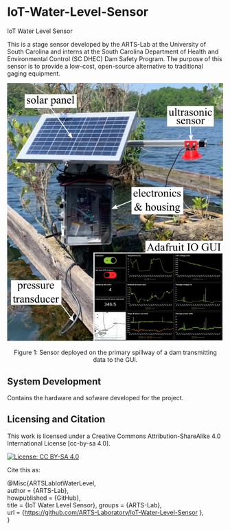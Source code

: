 # IoT-Water-Level-Sensor
IoT Water Level Sensor


This is a stage sensor developed by the ARTS-Lab at the University of South Carolina and interns at the South Carolina Department of Health and Environmental Control (SC DHEC) Dam Safety Program. The purpose of this sensor is to provide a low-cost, open-source alternative to traditional gaging equipment. 

<p align="center">
<img src="media/gui_and_sensor.png" alt="drawing" width="600"/>
</p>
<p align="center">
Figure 1: Sensor deployed on the primary spillway of a dam transmitting data to the GUI.
</p>

## System Development
Contains the hardware and sofware developed for the project. 

## Licensing and Citation

This work is licensed under a Creative Commons Attribution-ShareAlike 4.0 International License [cc-by-sa 4.0].

[![License: CC BY-SA 4.0](https://img.shields.io/badge/License-CC_BY--SA_4.0-lightgrey.svg)](https://creativecommons.org/licenses/by-sa/4.0/)


Cite this as: 

@Misc{ARTSLabIotWaterLevel,    
  author = {ARTS-Lab},  
  howpublished = {GitHub},  
  title  = {IoT Water Level Sensor},
  groups = {ARTS-Lab},    
  url    = {https://github.com/ARTS-Laboratory/IoT-Water-Level-Sensor },   
}


